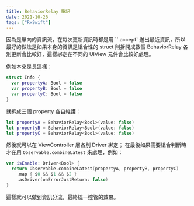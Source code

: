 ```yaml
---
title: BehaviorRelay 筆記
date: 2021-10-26
tags: ["RxSwift"]
---
```


因為是單向的資訊流，在每次更新資訊時都是用 ``.accept` 送出最近資訊，所以最好的做法是如果本身的資訊是組合性的 struct 則拆開成數個 BehaviorRelay 各別更新會比較好，這樣綁定在不同的 UIView 元件會比較好處理。

例如本來是長這樣：

```swift
struct Info {
  var propertyA: Bool = false
  var propertyB: Bool = false
  var propertyC: Bool = false
}
```


就拆成三個 property 各自維護：

```swift
let propertyA = BehaviorRelay<Bool>(value: false)
let propertyB = BehaviorRelay<Bool>(value: false)
let propertyC = BehaviorRelay<Bool>(value: false)
```

然後就可以在 ViewController 層各別 Driver 綁定；
在最後如果需要組合判斷時才在用 `Observable.combineLatest` 來處理，例如：

```swift
var isEnable: Driver<Bool> {
  return Observable.combineLatest(propertyA, propertyB, propertyC)
    .map { $0 && $1 && $2 }
    .asDriver(onErrorJustReturn: false)
}
```

這樣就可以做到資訊分流，最終統一控管的效果。
